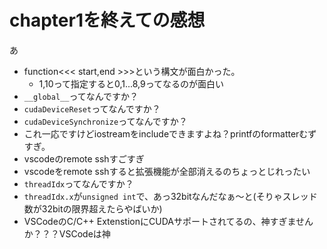 # chapter1を終えての感想

あ

- function<<< start,end >>>という構文が面白かった。
  - 1,10って指定すると0,1...8,9ってなるのが面白い
- `__global__`ってなんですか？
- `cudaDeviceReset`ってなんですか？
- `cudaDeviceSynchronize`ってなんですか？
- これ一応ですけどiostreamをincludeできますよね？printfのformatterむずすぎ。
- vscodeのremote sshすごすぎ
- vscodeをremote sshすると拡張機能が全部消えるのちょっとじれったい
- `threadIdx`ってなんですか？
- `threadIdx.x`が`unsigned int`で、あっ32bitなんだなぁ～と(そりゃスレッド数が32bitの限界超えたらやばいか)
- VSCodeのC/C++ ExtenstionにCUDAサポートされてるの、神すぎませんか？？？VSCodeは神
